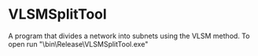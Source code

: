# VLSMSplitTool
A program that divides a network into subnets using the VLSM method. To open run "\bin\Release\VLSMSplitTool.exe"
